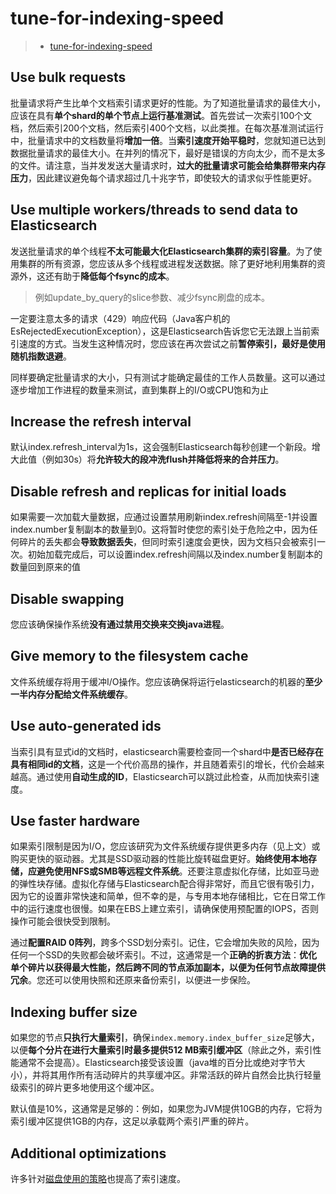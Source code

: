 # tune-for-indexing-speed
> - [tune-for-indexing-speed](https://www.elastic.co/guide/en/elasticsearch/reference/5.5/tune-for-indexing-speed.html)

## Use bulk requests

批量请求将产生比单个文档索引请求更好的性能。为了知道批量请求的最佳大小，应该在具有**单个shard的单个节点上运行基准测试**。首先尝试一次索引100个文档，然后索引200个文档，然后索引400个文档，以此类推。在每次基准测试运行中，批量请求中的文档数量将**增加一倍**。当**索引速度开始平稳时**，您就知道已达到数据批量请求的最佳大小。在并列的情况下，最好是错误的方向太少，而不是太多的文件。请注意，当并发发送大量请求时，**过大的批量请求可能会给集群带来内存压力**，因此建议避免每个请求超过几十兆字节，即使较大的请求似乎性能更好。

## Use multiple workers/threads to send data to Elasticsearch

发送批量请求的单个线程**不太可能最大化Elasticsearch集群的索引容量**。为了使用集群的所有资源，您应该从多个线程或进程发送数据。除了更好地利用集群的资源外，这还有助于**降低每个fsync的成本**。

> 例如update_by_query的slice参数、减少fsync刷盘的成本。

一定要注意太多的请求（429）响应代码（Java客户机的EsRejectedExecutionException），这是Elasticsearch告诉您它无法跟上当前索引速度的方式。当发生这种情况时，您应该在再次尝试之前**暂停索引，最好是使用随机指数退避**。

同样要确定批量请求的大小，只有测试才能确定最佳的工作人员数量。这可以通过逐步增加工作进程的数量来测试，直到集群上的I/O或CPU饱和为止

## Increase the refresh interval

默认index.refresh_interval为1s，这会强制Elasticsearch每秒创建一个新段。增大此值（例如30s）将**允许较大的段冲洗flush并降低将来的合并压力**。

## Disable refresh and replicas for initial loads

如果需要一次加载大量数据，应通过设置禁用刷新index.refresh间隔至-1并设置index.number复制副本的数量到0。这将暂时使您的索引处于危险之中，因为任何碎片的丢失都会**导致数据丢失**，但同时索引速度会更快，因为文档只会被索引一次。初始加载完成后，可以设置index.refresh间隔以及index.number复制副本的数量回到原来的值

## Disable swapping

您应该确保操作系统**没有通过禁用交换来交换java进程**。

## Give memory to the filesystem cache

文件系统缓存将用于缓冲I/O操作。您应该确保将运行elasticsearch的机器的**至少一半内存分配给文件系统缓存**。

## Use auto-generated ids

当索引具有显式id的文档时，elasticsearch需要检查同一个shard中**是否已经存在具有相同id的文档**，这是一个代价高昂的操作，并且随着索引的增长，代价会越来越高。通过使用**自动生成的ID**，Elasticsearch可以跳过此检查，从而加快索引速度。

## Use faster hardware

如果索引限制是因为I/O，您应该研究为文件系统缓存提供更多内存（见上文）或购买更快的驱动器。尤其是SSD驱动器的性能比旋转磁盘更好。**始终使用本地存储，应避免使用NFS或SMB等远程文件系统**。还要注意虚拟化存储，比如亚马逊的弹性块存储。虚拟化存储与Elasticsearch配合得非常好，而且它很有吸引力，因为它的设置非常快速和简单，但不幸的是，与专用本地存储相比，它在日常工作中的运行速度也很慢。如果在EBS上建立索引，请确保使用预配置的IOPS，否则操作可能会很快受到限制。

通过**配置RAID 0阵列**，跨多个SSD划分索引。记住，它会增加失败的风险，因为任何一个SSD的失败都会破坏索引。不过，这通常是一个**正确的折衷方法**：**优化单个碎片以获得最大性能，然后跨不同的节点添加副本，以便为任何节点故障提供冗余**。您还可以使用快照和还原来备份索引，以便进一步保险。

## Indexing buffer size

如果您的节点**只执行大量索引**，确保`index.memory.index_buffer_size`足够大，以便**每个分片在进行大量索引时最多提供512 MB索引缓冲区**（除此之外，索引性能通常不会提高）。Elasticsearch接受该设置（java堆的百分比或绝对字节大小），并将其用作所有活动碎片的共享缓冲区。非常活跃的碎片自然会比执行轻量级索引的碎片更多地使用这个缓冲区。

默认值是10%，这通常是足够的：例如，如果您为JVM提供10GB的内存，它将为索引缓冲区提供1GB的内存，这足以承载两个索引严重的碎片。

## Additional optimizations

许多针对[磁盘使用的策略](优化字段与磁盘调优.md)也提高了索引速度。
